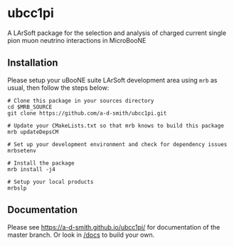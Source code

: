 # ubcc1pi
A LArSoft package for the selection and analysis of charged current single pion muon neutrino interactions in MicroBooNE

## Installation
Please setup your uBooNE suite LArSoft development area using `mrb` as usual, then follow the steps below:

```
# Clone this package in your sources directory
cd $MRB_SOURCE
git clone https://github.com/a-d-smith/ubcc1pi.git

# Update your CMakeLists.txt so that mrb knows to build this package
mrb updateDepsCM

# Set up your development environment and check for dependency issues
mrbsetenv

# Install the package
mrb install -j4

# Setup your local products
mrbslp
```

## Documentation

Please see <https://a-d-smith.github.io/ubcc1pi/> for documentation of the master branch. Or look in [/docs](docs/README.md) to build your own.
